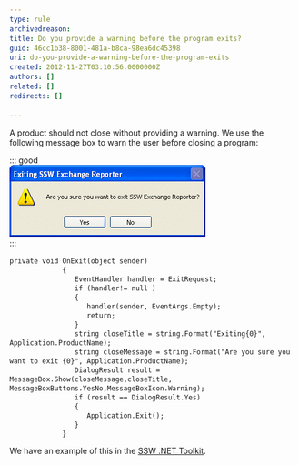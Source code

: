 ```yaml
---
type: rule
archivedreason: 
title: Do you provide a warning before the program exits?
guid: 46cc1b38-8001-481a-b8ca-98ea6dc45398
uri: do-you-provide-a-warning-before-the-program-exits
created: 2012-11-27T03:10:56.0000000Z
authors: []
related: []
redirects: []

---
```


A product should not close without providing a warning. We use the following message box to warn the user before closing a program:

<!--endintro-->

::: good  
![Figure: Good Example - Standard warning before a program exits](../../assets/CloseWarning.gif)  
:::


```
private void OnExit(object sender) 
             { 
                EventHandler handler = ExitRequest; 
                if (handler!= null ) 
                { 
                   handler(sender, EventArgs.Empty);
                   return;
                } 
                string closeTitle = string.Format("Exiting{0}", Application.ProductName);
                string closeMessage = string.Format("Are you sure you want to exit {0}", Application.ProductName);
                DialogResult result = MessageBox.Show(closeMessage,closeTitle, MessageBoxButtons.YesNo,MessageBoxIcon.Warning);
                if (result == DialogResult.Yes)
                { 
                   Application.Exit();
                } 
             }
```


We have an example of this in the [SSW .NET Toolkit](http://www.ssw.com.au/ssw/NETToolkit/).
